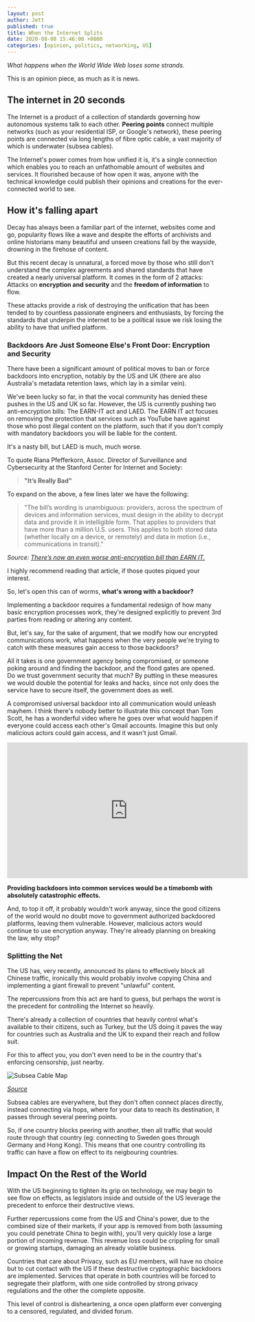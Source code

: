 ```yaml
---
layout: post
author: Jett
published: true
title: When the Internet Splits
date: 2020-08-08 15:46:00 +0800
categories: [opinion, politics, networking, US]
---
```

*What happens when the World Wide Web loses some strands.*

This is an opinion piece, as much as it is news.

## The internet in 20 seconds

The Internet is a product of a collection of standards governing how autonomous systems talk to each other. **Peering points** connect multiple networks (such as your residential ISP, or Google's network), these peering points are connected via long lengths of fibre optic cable, a vast majority of which is underwater (subsea cables).

The Internet's power comes from how unified it is, it's a single connection which enables you to reach an unfathomable amount of websites and services. It flourished because of how open it was, anyone with the technical knowledge could publish their opinions and creations for the ever-connected world to see.

## How it's falling apart

Decay has always been a familiar part of the internet, websites come and go, popularity flows like a wave and despite the efforts of archivists and online historians many beautiful and unseen creations fall by the wayside, drowning in the firehose of content.

But this recent decay is unnatural, a forced move by those who still don't understand the complex agreements and shared standards that have created a nearly universal platform. It comes in the form of 2 attacks: Attacks on **encryption and security** and the **freedom of information** to flow.

These attacks provide a risk of destroying the unification that has been tended to by countless passionate engineers and enthusiasts, by forcing the standards that underpin the internet to be a political issue we risk losing the ability to have that unified platform. 

### Backdoors Are Just Someone Else's Front Door: Encryption and Security

There have been a significant amount of political moves to ban or force backdoors into encryption, notably by the US and UK (there are also Australia's metadata retention laws, which lay in a similar vein).

We've been lucky so far, in that the vocal community has denied these pushes in the US and UK so far. However, the US is currently pushing two anti-encryption bills: The EARN-IT act and LAED. The EARN IT act focuses on removing the protection that services such as YouTube have against those who post illegal content on the platform, such that if you don't comply with mandatory backdoors you will be liable for the content.

It's a nasty bill, but LAED is much, much worse.

To quote Riana Pfefferkorn, Assoc. Director of Surveillance and Cybersecurity at the Stanford Center for Internet and Society:

> **"It’s Really Bad"**

To expand on the above, a few lines later we have the following:

> "The bill’s wording is unambiguous: providers, across the spectrum of devices and information services, must design in the ability to decrypt data and provide it in intelligible form. That applies to providers that have more than a million U.S. users. This applies to both stored data (whether locally on a device, or remotely) and data in motion (i.e., communications in transit)."

*Source: [There’s now an even worse anti-encryption bill than EARN IT.
](laedcis)*

I highly recommend reading that article, if those quotes piqued your interest.

So, let's open this can of worms, **what's wrong with a backdoor?**

Implementing a backdoor requires a fundamental redesign of how many basic  encryption processes work, they're designed explicitly to prevent 3rd parties from reading or altering any content.

But, let's say, for the sake of argument, that we modify how our encrypted communications work, what happens when the very people we're trying to catch with these measures gain access to those backdoors?

All it takes is one government agency being compromised, or someone poking around and finding the backdoor, and the flood gates are opened. Do we trust government security that much? By putting in these measures we would double the potential for leaks and hacks, since not only does the service have to secure itself, the government does as well.

A compromised universal backdoor into all communication would unleash mayhem. I think there's nobody better to illustrate this concept than Tom Scott, he has a wonderful video where he goes over what would happen if everyone could access each other's Gmail accounts. Imagine this but only malicious actors could gain access, and it wasn't just Gmail.


<center><iframe width="560" height="315" src="https://www.youtube-nocookie.com/embed/y4GB_NDU43Q" frameborder="0" allow="accelerometer; autoplay; encrypted-media; gyroscope; picture-in-picture" allowfullscreen></iframe></center>


**Providing backdoors into common services would be a timebomb with absolutely catastrophic effects.**

And, to top it off, it probably wouldn't work anyway, since the good citizens of the world would no doubt move to government authorized backdoored platforms, leaving them vulnerable. However, malicious actors would continue to use encryption anyway. They're already planning on breaking the law, why stop?


### Splitting the Net


The US has, very recently, announced its plans to effectively block all Chinese traffic, ironically this would probably involve copying China and implementing a giant firewall to prevent "unlawful" content.

The repercussions from this act are hard to guess, but perhaps the worst is the precedent for controlling the Internet so heavily.

There's already a collection of countries that heavily control what's available to their citizens, such as Turkey, but the US doing it paves the way for countries such as Australia and the UK to expand their reach and follow suit.

For this to affect you, you don't even need to be in the country that's enforcing censorship, just nearby.

![Subsea Cable Map](peering)

*[Source](peeringsrc)*

Subsea cables are everywhere, but they don't often connect places directly, instead connecting via hops, where for your data to reach its destination, it passes through several peering points.

So, if one country blocks peering with another, then all traffic that would route through that country (eg: connecting to Sweden goes through Germany and Hong Kong). This means that one country controlling its traffic can have a flow on effect to its neigbouring countries.

## Impact On the Rest of the World

With the US beginning to tighten its grip on technology, we may begin to see flow on effects, as legislators inside and outside of the US leverage the precedent to enforce their destructive views.

Further repercussions come from the US and China's power, due to the combined size of their markets, if your app is removed from both (assuming you could penetrate China to begin with), you'll very quickly lose a large portion of incoming revenue. This revenue loss could be crippling for small or growing startups, damaging an already volatile business.

Countries that care about Privacy, such as EU members, will have no choice but to cut contact with the US if these destructive cryptographic backdoors are implemented. Services that operate in both countries will be forced to segregate their platform, with one side controlled by strong privacy regulations and the other the complete opposite.

This level of control is disheartening, a once open platform ever converging to a censored, regulated, and divided forum.

[laedcis]:		https://cyberlaw.stanford.edu/blog/2020/06/there%E2%80%99s-now-even-worse-anti-encryption-bill-earn-it-doesn%E2%80%99t-make-earn-it-bill-ok
[peering]:		/images/2020-08-08-when-the-net-splits/peering.png
[peeringsrc]:		https://www.submarinecablemap.com/
